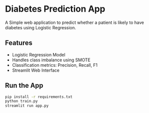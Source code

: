# Diabetes Prediction App

A Simple web application to predict whether a patient is likely to have diabetes using Logistic Regression.

## Features
- Logistic Regression Model
- Handles class imbalance using SMOTE
- Classification metrics: Precision, Recall, F1
- Streamlit Web Interface

## Run the App
```bash
pip install -r requirements.txt
python train.py
streamlit run app.py
